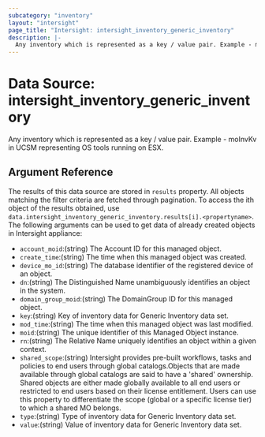 ```yaml
---
subcategory: "inventory"
layout: "intersight"
page_title: "Intersight: intersight_inventory_generic_inventory"
description: |-
  Any inventory which is represented as a key / value pair. Example - moInvKv in UCSM representing OS tools running on ESX.
---
```


# Data Source: intersight_inventory_generic_inventory
Any inventory which is represented as a key / value pair. Example - moInvKv in UCSM representing OS tools running on ESX.
## Argument Reference
The results of this data source are stored in `results` property.
All objects matching the filter criteria are fetched through pagination.
To access the ith object of the results obtained, use `data.intersight_inventory_generic_inventory.results[i].<propertyname>`.
The following arguments can be used to get data of already created objects in Intersight appliance:
* `account_moid`:(string) The Account ID for this managed object. 
* `create_time`:(string) The time when this managed object was created. 
* `device_mo_id`:(string) The database identifier of the registered device of an object. 
* `dn`:(string) The Distinguished Name unambiguously identifies an object in the system. 
* `domain_group_moid`:(string) The DomainGroup ID for this managed object. 
* `key`:(string) Key of inventory data for Generic Inventory data set. 
* `mod_time`:(string) The time when this managed object was last modified. 
* `moid`:(string) The unique identifier of this Managed Object instance. 
* `rn`:(string) The Relative Name uniquely identifies an object within a given context. 
* `shared_scope`:(string) Intersight provides pre-built workflows, tasks and policies to end users through global catalogs.Objects that are made available through global catalogs are said to have a 'shared' ownership. Shared objects are either made globally available to all end users or restricted to end users based on their license entitlement. Users can use this property to differentiate the scope (global or a specific license tier) to which a shared MO belongs. 
* `type`:(string) Type of inventory data for Generic Inventory data set. 
* `value`:(string) Value of inventory data for Generic Inventory data set. 
 